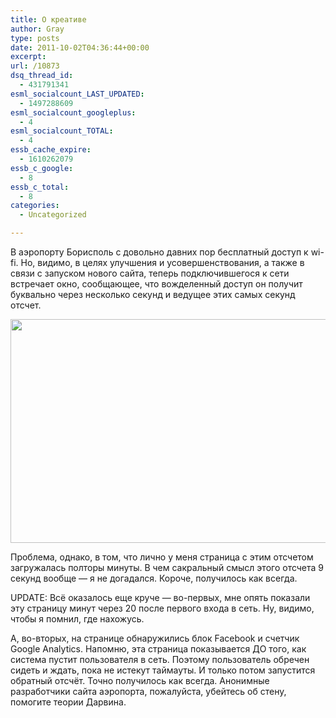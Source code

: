 ```yaml
---
title: О креативе
author: Gray
type: posts
date: 2011-10-02T04:36:44+00:00
excerpt:
url: /10873
dsq_thread_id:
  - 431791341
esml_socialcount_LAST_UPDATED:
  - 1497288609
esml_socialcount_googleplus:
  - 4
esml_socialcount_TOTAL:
  - 4
essb_cache_expire:
  - 1610262079
essb_c_google:
  - 8
essb_c_total:
  - 8
categories:
  - Uncategorized

---
```








В аэропорту Борисполь с довольно давних пор бесплатный доступ к wi-fi. Но, видимо, в целях улучшения и усовершенствования, а также в связи с запуском нового сайта, теперь подключившегося к сети встречает окно, сообщающее, что вожделенный доступ он получит буквально через несколько секунд и ведущее этих самых секунд отсчет.

<img class="embeddedObject" src="https://i2.wp.com/content.screencast.com/users/gray_ru/folders/Snagit/media/f01018e0-61e5-403e-af29-e05b0b7d2b4f/2011-10-02_08-29-17.jpeg?resize=640%2C358" border="0" alt="" width="640" height="358" data-recalc-dims="1" /> 

Проблема, однако, в том, что лично у меня страница с этим отсчетом загружалась полторы минуты. В чем сакральный смысл этого отсчета 9 секунд вообще — я не догадался. Короче, получилось как всегда.

UPDATE: Всё оказалось еще круче — во-первых, мне опять показали эту страницу минут через 20 после первого входа в сеть. Ну, видимо, чтобы я помнил, где нахожусь.

А, во-вторых, на странице обнаружились блок Facebook и счетчик Google Analytics. Напомню, эта страница показывается ДО того, как система пустит пользователя в сеть. Поэтому пользователь обречен сидеть и ждать, пока не истекут таймауты. И только потом запустится обратный отсчёт. Точно получилось как всегда. Анонимные разработчики сайта аэропорта, пожалуйста, убейтесь об стену, помогите теории Дарвина.